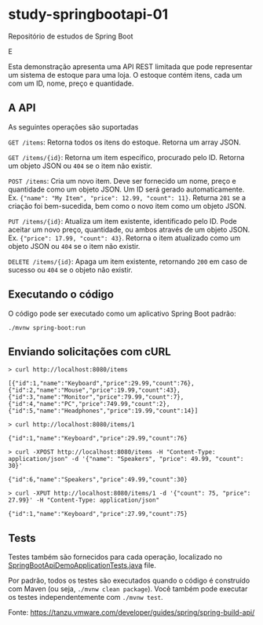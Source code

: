 # study-springbootapi-01
Repositório de estudos de Spring Boot

E

Esta demonstração apresenta uma API REST limitada que pode representar um sistema de estoque para uma loja. O estoque contém itens, cada um com um ID, nome, preço e quantidade.

A API
---

As seguintes operações são suportadas

`GET /items`: Retorna todos os itens do estoque. Retorna um array JSON.

`GET /items/{id}`: Retorna um item específico, procurado pelo ID. Retorna um objeto JSON ou `404` se o item não existir.

`POST /items`: Cria um novo item. Deve ser fornecido um nome, preço e quantidade como um objeto JSON. Um ID será gerado automaticamente. Ex. `{"name": "My Item", "price": 12.99, "count": 11}`. Returna `201` se a criação foi bem-sucedida, bem como o novo item como um objeto JSON.

`PUT /items/{id}`: Atualiza um item existente, identificado pelo ID. Pode aceitar um novo preço, quantidade, ou ambos através de um objeto JSON. Ex. `{"price": 17.99, "count": 43}`. Retorna o item atualizado como um objeto JSON ou `404` se o item não existir.

`DELETE /items/{id}`: Apaga um item existente, retornando `200` em caso de sucesso ou `404` se o objeto não existir.

Executando o código
---

O código pode ser executado como um aplicativo Spring Boot padrão:

`./mvnw spring-boot:run`

Enviando solicitações com cURL
---

```
> curl http://localhost:8080/items

[{"id":1,"name":"Keyboard","price":29.99,"count":76},{"id":2,"name":"Mouse","price":19.99,"count":43},{"id":3,"name":"Monitor","price":79.99,"count":7},{"id":4,"name":"PC","price":749.99,"count":2},{"id":5,"name":"Headphones","price":19.99,"count":14}]
```

```
> curl http://localhost:8080/items/1

{"id":1,"name":"Keyboard","price":29.99,"count":76}
```

```
> curl -XPOST http://localhost:8080/items -H "Content-Type: application/json" -d '{"name": "Speakers", "price": 49.99, "count": 30}'

{"id":6,"name":"Speakers","price":49.99,"count":30}
```

```
> curl -XPUT http://localhost:8080/items/1 -d '{"count": 75, "price": 27.99}' -H "Content-Type: application/json"

{"id":1,"name":"Keyboard","price":27.99,"count":75}
```

Tests
---

Testes também são fornecidos para cada operação, localizado no [SpringBootApiDemoApplicationTests.java](https://github.com/evaldowolkers/study-springbootapi-01/blob/main/src/test/java/com/example/springbootapidemo/SpringBootApiDemoApplicationTests.java) file.

Por padrão, todos os testes são executados quando o código é construído com Maven (ou seja, `./mvnw clean package`). Você também pode executar os testes independentemente com `./mvnw test`.

Fonte:
https://tanzu.vmware.com/developer/guides/spring/spring-build-api/